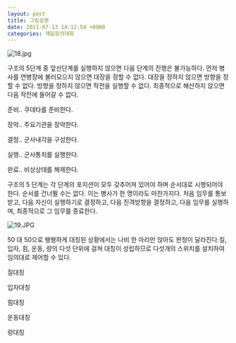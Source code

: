 ```yaml
---
layout: post
title: 그림설명
date: 2011-07-13 14:12:54 +0900
categories: 깨달음의대화
---
```

 ![18.jpg](/assets/attach/images/198/817/181/18.jpg)

  


구조의 5단계 중 앞선단계를 실행하지 않으면 다음 단계의 진행은 불가능하다. 먼저 병사를 연병장에 불러모으지 않으면 대장을 정할 수 없다. 대장을 정하지 않으면 방향을 정할 수 없다. 방향을 정하지 않으면 작전을 실행할 수 없다. 최종적으로 해산하지 않으면 다음 작전에 들어갈 수 없다.



준비.. 쿠데타를 준비한다.

장악.. 주요기관을 장악한다.

결정.. 군사내각을 구성한다.

실행.. 군사통치를 실행한다.

완료.. 비상상태를 해제한다.  


구조의 5 단계는 각 단계의 포지션이 모두 갖추어져 있어야 하며 순서대로 시행되어야 한다. 순서를 건너뛸 수는 없다. 이는 병사가 한 명이라도 마찬가지다. 처음 임무를 통보받고, 다음 자신이 실행하기로 결정하고, 다음 진격방향을 결정하고, 다음 임무를 실행하며, 최종적으로 그 임무를 종료한다.

  


 ![19.JPG](/assets/attach/images/198/817/181/19.JPG)  


  


50 대 50으로 팽팽하게 대칭된 상황에서는 나비 한 마리만 앉아도 판정이 달라진다.질, 입자, 힘, 운동, 량의 다섯 단위에 걸쳐 대칭이 성립하므로 다섯개의 스위치를 설치하여 임의대로 제어할 수 있다.

  


질대칭

입자대칭

힘대칭

운동대칭

량대칭
